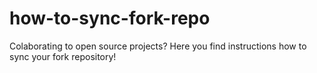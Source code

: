 # how-to-sync-fork-repo
Colaborating to open source projects? Here you find instructions how to sync your fork repository!

